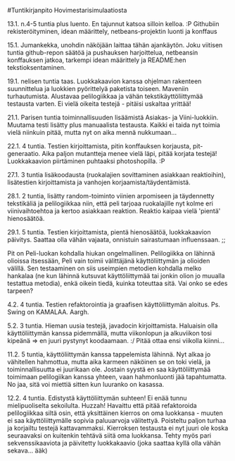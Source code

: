 #Tuntikirjanpito Hovimestarisimulaatiosta

13.1. n.4-5 tuntia plus luento. En tajunnut katsoa silloin kelloa. :P Githubiin rekisteröityminen, idean määrittely, netbeans-projektin luonti ja konffaus <p>
15.1. Jumankekka, unohdin näköjään laittaa tähän ajankäytön. Joku viitisen tuntia github-repon säätöä ja pushauksen harjoittelua, netbeansin konffauksen jatkoa, tarkempi idean määrittely ja README:hen tekstioksentaminen.<p>
19.1. nelisen tuntia taas. Luokkakaavion kanssa ohjelman rakenteen suunnittelua ja luokkien pyörittelyä paketista toiseen. Maveniin turhautumista. Alustavaa pelilogiikkaa ja vähän tekstikäyttöliittymää testausta varten. Ei vielä oikeita testejä - pitäisi uskaltaa yrittää!<p>
21.1. Parisen tuntia toiminnallisuuden lisäämistä Asiakas- ja Viini-luokkiin. Muutama testi lisätty plus manuaalista testausta. Kaikki ei taida nyt toimia vielä niinkuin pitää, mutta nyt on aika mennä nukkumaan... <p>
22.1. 4 tuntia. Testien kirjoittamista, pitin konffauksen korjausta, pit-generaatio. Aika paljon mutantteja menee vielä läpi, pitää korjata testejä! Luokkakaavion piirtäminen puhtaaksi photoshopilla. :P<p>
27.1. 3 tuntia lisäkoodausta (ruokalajien sovittaminen asiakkaan reaktioihin), lisätestien kirjoittamista ja vanhojen korjaamista/täydentämistä. <p>
28.1. 2 tuntia, lisätty random-toiminto viinien arpomiseen ja täydennetty tekstikäliä  ja pelilogiikkaa niin, että peli tarjoaa ruokalajille nyt kolme eri viinivaihtoehtoa ja kertoo asiakkaan reaktion. Reaktio kaipaa vielä 'pientä' hienosäätöä.<p>
29.1. 5 tuntia. Testien kirjoittamista, pientä hienosäätöä, luokkakaavion päivitys. Saattaa olla vähän vajaata, onnistuin sairastumaan influenssaan. ;; <p>

Pit on Peli-luokan kohdalla hiukan ongelmallinen. Pelilogiikka on lähinnä olioissa itsessään, Peli vain toimii välittäjänä käyttöliittymän ja olioiden välillä. Sen testaaminen on siis useimpien metodien kohdalla melko hankalaa (ne kun lähinnä kutsuvat käyttöliittymää tai jonkin olion jo muualla testattua metodia), enkä oikein tiedä, kuinka toteuttaa sitä. Vai onko se edes tarpeen? <p>
4.2. 4 tuntia. Testien refaktorointia ja graafisen käyttöliittymän aloitus. Ps. Swing on KAMALAA. Aargh. <p>
5.2. 3 tuntia. Hieman uusia testejä, javadocin kirjoittamista. Haluaisin olla käyttöliittymän kanssa pidemmällä, mutta viikonlopun ja alkuviikon tosi kipeänä => en juuri pystynyt koodaamaan. :/ Pitää ottaa ensi viikolla kiinni...<p>

11.2. 5 tuntia, käyttöliittymän kanssa tappelemista lähinnä. Nyt alkaa jo vähitellen hahmottua, mutta aika karmeen näköinen se on toki vielä, ja toiminnallisuutta ei juurikaan ole. Jostain syystä en saa käyttöliittymää toimimaan pelilogiikan kanssa yhteen, vaan hahmonluonti jää tapahtumatta. No jaa, sitä voi miettiä sitten kun luuranko on kasassa. <p>
12.2. 4 tuntia. Edistystä käyttöliittymän suhteen! Ei enää tunnu mielipuoliselta sekoilulta. Huzzah! Havaittu että pitää refaktoroida pelilogiikkaa siltä osin, että yksittäinen kierros on oma luokkansa - muuten ei saa käyttöliittymälle sopivia paluuarvoja välitettyä. Poisteltu paljon turhaa ja korjailtu testejä kattavammaksi. Kierroksen testausta ei nyt juuri ole koska seuraavaksi on kuitenkin tehtävä siitä oma luokkansa. Tehty myös pari sekvenssikaaviota ja päivitetty luokkakaavio (joka saattaa kyllä olla vähän sekava... ääk)<p>
